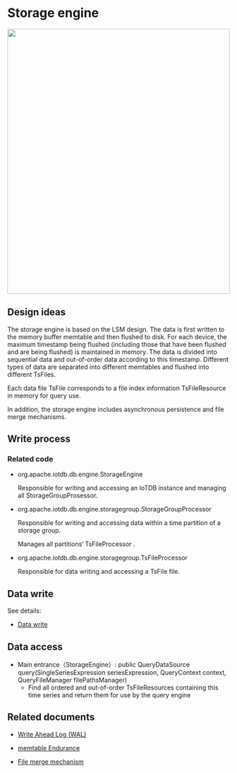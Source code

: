 <!--

    Licensed to the Apache Software Foundation (ASF) under one
    or more contributor license agreements.  See the NOTICE file
    distributed with this work for additional information
    regarding copyright ownership.  The ASF licenses this file
    to you under the Apache License, Version 2.0 (the
    "License"); you may not use this file except in compliance
    with the License.  You may obtain a copy of the License at
    
        http://www.apache.org/licenses/LICENSE-2.0
    
    Unless required by applicable law or agreed to in writing,
    software distributed under the License is distributed on an
    "AS IS" BASIS, WITHOUT WARRANTIES OR CONDITIONS OF ANY
    KIND, either express or implied.  See the License for the
    specific language governing permissions and limitations
    under the License.

-->

# Storage engine

<img style="width:100%; max-width:800px; max-height:600px; margin-left:auto; margin-right:auto; display:block;" src="https://user-images.githubusercontent.com/19167280/73625255-03fe2680-467f-11ea-91ae-64407ef1125c.png">

## Design ideas

The storage engine is based on the LSM design. The data is first written to the memory buffer memtable and then flushed to disk. For each device, the maximum timestamp being flushed (including those that have been flushed and are being flushed) is maintained in memory. The data is divided into sequential data and out-of-order data according to this timestamp. Different types of data are separated into different memtables and flushed into different TsFiles.

Each data file TsFile corresponds to a file index information TsFileResource in memory for query use.

In addition, the storage engine includes asynchronous persistence and file merge mechanisms.

## Write process

### Related code

* org.apache.iotdb.db.engine.StorageEngine

  Responsible for writing and accessing an IoTDB instance and managing all StorageGroupProsessor.

* org.apache.iotdb.db.engine.storagegroup.StorageGroupProcessor

  Responsible for writing and accessing data within a time partition of a storage group. 

  Manages all partitions‘ TsFileProcessor .

* org.apache.iotdb.db.engine.storagegroup.TsFileProcessor

  Responsible for data writing and accessing a TsFile file.

## Data write
See details:
* [Data write](/SystemDesign/StorageEngine/DataManipulation.html)

## Data access

* Main entrance（StorageEngine）: public QueryDataSource query(SingleSeriesExpression seriesExpression, QueryContext context, QueryFileManager filePathsManager)
  ​    
	* Find all ordered and out-of-order TsFileResources containing this time series and return them for use by the query engine

## Related documents

* [Write Ahead Log (WAL)](/SystemDesign/StorageEngine/WAL.html)

* [memtable Endurance](/SystemDesign/StorageEngine/FlushManager.html)

* [File merge mechanism](/SystemDesign/StorageEngine/MergeManager.html)
